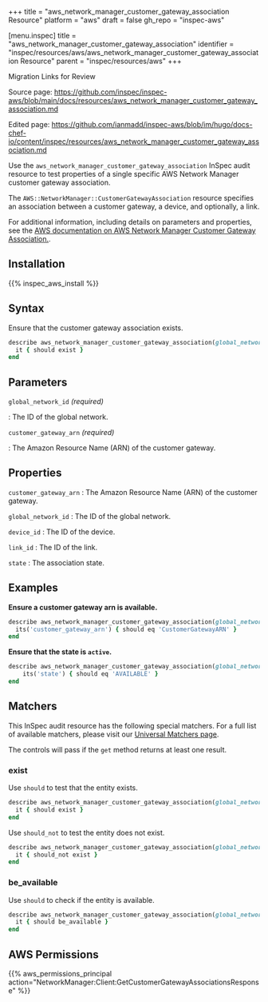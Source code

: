 +++
title = "aws_network_manager_customer_gateway_association Resource"
platform = "aws"
draft = false
gh_repo = "inspec-aws"

[menu.inspec]
title = "aws_network_manager_customer_gateway_association"
identifier = "inspec/resources/aws/aws_network_manager_customer_gateway_association Resource"
parent = "inspec/resources/aws"
+++

<div class="admonition-note">
<p class="admonition-note-title">Migration Links for Review</p>
<div class="admonition-note-text">
<p>Source page: <a href="https://github.com/inspec/inspec-aws/blob/main/docs/resources/aws_network_manager_customer_gateway_association.md">https://github.com/inspec/inspec-aws/blob/main/docs/resources/aws_network_manager_customer_gateway_association.md</a></p>
<p>Edited page: <a href="https://github.com/ianmadd/inspec-aws/blob/im/hugo/docs-chef-io/content/inspec/resources/aws_network_manager_customer_gateway_association.md">https://github.com/ianmadd/inspec-aws/blob/im/hugo/docs-chef-io/content/inspec/resources/aws_network_manager_customer_gateway_association.md</a></p>
</div>
</div>


Use the `aws_network_manager_customer_gateway_association` InSpec audit resource to test properties of a single specific AWS Network Manager customer gateway association.

The `AWS::NetworkManager::CustomerGatewayAssociation` resource specifies an association between a customer gateway, a device, and optionally, a link.

For additional information, including details on parameters and properties, see the [AWS documentation on AWS Network Manager Customer Gateway Association.](https://docs.aws.amazon.com/AWSCloudFormation/latest/UserGuide/aws-resource-networkmanager-customergatewayassociation.html).

## Installation

{{% inspec_aws_install %}}

## Syntax

Ensure that the customer gateway association exists.

```ruby
describe aws_network_manager_customer_gateway_association(global_network_id: 'GLOBAL_NETWORK_ID', customer_gateway_arn: 'CUSTOMER_GATEWAY_ARN') do
  it { should exist }
end
```

## Parameters

`global_network_id` _(required)_

: The ID of the global network.

`customer_gateway_arn` _(required)_

: The Amazon Resource Name (ARN) of the customer gateway.

## Properties

`customer_gateway_arn`
: The Amazon Resource Name (ARN) of the customer gateway.

`global_network_id`
: The ID of the global network.

`device_id`
: The ID of the device.

`link_id`
: The ID of the link.

`state`
: The association state.

## Examples

**Ensure a customer gateway arn is available.**

```ruby
describe aws_network_manager_customer_gateway_association(global_network_id: 'GLOBAL_NETWORK_ID', customer_gateway_arn: 'CUSTOMER_GATEWAY_ARN') do
  its('customer_gateway_arn') { should eq 'CustomerGatewayARN' }
end
```

**Ensure that the state is `active`.**

```ruby
describe aws_network_manager_customer_gateway_association(global_network_id: 'GLOBAL_NETWORK_ID', customer_gateway_arn: 'CUSTOMER_GATEWAY_ARN') do
    its('state') { should eq 'AVAILABLE' }
end
```

## Matchers

This InSpec audit resource has the following special matchers. For a full list of available matchers, please visit our [Universal Matchers page](https://www.inspec.io/docs/reference/matchers/).

The controls will pass if the `get` method returns at least one result.

### exist

Use `should` to test that the entity exists.

```ruby
describe aws_network_manager_customer_gateway_association(global_network_id: 'GLOBAL_NETWORK_ID', customer_gateway_arn: 'CUSTOMER_GATEWAY_ARN') do
  it { should exist }
end
```

Use `should_not` to test the entity does not exist.

```ruby
describe aws_network_manager_customer_gateway_association(global_network_id: 'GLOBAL_NETWORK_ID', customer_gateway_arn: 'CUSTOMER_GATEWAY_ARN') do
  it { should_not exist }
end
```

### be_available

Use `should` to check if the entity is available.

```ruby
describe aws_network_manager_customer_gateway_association(global_network_id: 'GLOBAL_NETWORK_ID', customer_gateway_arn: 'CUSTOMER_GATEWAY_ARN') do
  it { should be_available }
end
```

## AWS Permissions

{{% aws_permissions_principal action="NetworkManager:Client:GetCustomerGatewayAssociationsResponse" %}}
